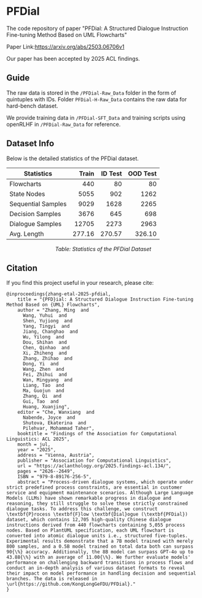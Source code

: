 # PFDial
The code repository of paper "PFDial: A Structured Dialogue Instruction Fine-tuning Method Based on UML Flowcharts"

Paper Link:https://arxiv.org/abs/2503.06706v1

Our paper has been accepted by 2025 ACL findings.

## Guide
The raw data is stored in the `/PFDial-Raw_Data` folder in the form of quintuples with IDs. Folder `PFDial-H-Raw_Data` contains the raw data for hard-bench dataset.

We provide training data in `/PFDial-SFT_Data` and training scripts using openRLHF in `/PFDial-Raw_Data` for reference.

## Dataset Info
Below is the detailed statistics of the PFDial dataset.
<div align="center">

| **Statistics**        | **Train** | **ID Test** | **OOD Test** |
|-----------------------|---------:|------------:|-------------:|
| Flowcharts           |      440 |          80 |          80  |
| State Nodes         |     5055 |         902 |        1262  |
| Sequential Samples  |     9029 |        1628 |        2265  |
| Decision Samples    |     3676 |         645 |         698  |
| Dialogue Samples    |    12705 |        2273 |        2963  |
| Avg. Length        |   277.16 |      270.57 |      326.10  |

*Table: Statistics of the PFDial Dataset*

</div>

## Citation
If you find this project useful in your research, please cite:
```
@inproceedings{zhang-etal-2025-pfdial,
    title = "{PFD}ial: A Structured Dialogue Instruction Fine-tuning Method Based on {UML} Flowcharts",
    author = "Zhang, Ming  and
      Wang, Yuhui  and
      Shen, Yujiong  and
      Yang, Tingyi  and
      Jiang, Changhao  and
      Wu, Yilong  and
      Dou, Shihan  and
      Chen, Qinhao  and
      Xi, Zhiheng  and
      Zhang, Zhihao  and
      Dong, Yi  and
      Wang, Zhen  and
      Fei, Zhihui  and
      Wan, Mingyang  and
      Liang, Tao  and
      Ma, Guojun  and
      Zhang, Qi  and
      Gui, Tao  and
      Huang, Xuanjing",
    editor = "Che, Wanxiang  and
      Nabende, Joyce  and
      Shutova, Ekaterina  and
      Pilehvar, Mohammad Taher",
    booktitle = "Findings of the Association for Computational Linguistics: ACL 2025",
    month = jul,
    year = "2025",
    address = "Vienna, Austria",
    publisher = "Association for Computational Linguistics",
    url = "https://aclanthology.org/2025.findings-acl.134/",
    pages = "2626--2649",
    ISBN = "979-8-89176-256-5",
    abstract = "Process-driven dialogue systems, which operate under strict predefined process constraints, are essential in customer service and equipment maintenance scenarios. Although Large Language Models (LLMs) have shown remarkable progress in dialogue and reasoning, they still struggle to solve these strictly constrained dialogue tasks. To address this challenge, we construct \textbf{P}rocess \textbf{F}low \textbf{Dial}ogue (\textbf{PFDial}) dataset, which contains 12,705 high-quality Chinese dialogue instructions derived from 440 flowcharts containing 5,055 process nodes. Based on PlantUML specification, each UML flowchart is converted into atomic dialogue units i.e., structured five-tuples. Experimental results demonstrate that a 7B model trained with merely 800 samples, and a 0.5B model trained on total data both can surpass 90{\%} accuracy. Additionally, the 8B model can surpass GPT-4o up to 43.88{\%} with an average of 11.00{\%}. We further evaluate models' performance on challenging backward transitions in process flows and conduct an in-depth analysis of various dataset formats to reveal their impact on model performance in handling decision and sequential branches. The data is released in \url{https://github.com/KongLongGeFDU/PFDial}."
}

```
